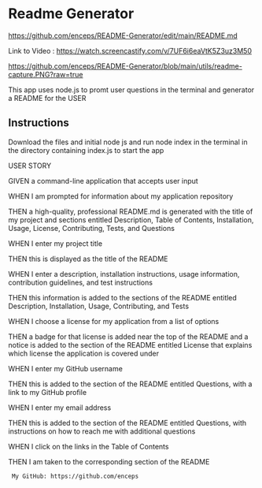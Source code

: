 # Readme Generator
https://github.com/enceps/README-Generator/edit/main/README.md
    
Link to Video : https://watch.screencastify.com/v/7UF6i6eaVtK5Z3uz3M50

https://github.com/enceps/README-Generator/blob/main/utils/readme-capture.PNG?raw=true
    
This app uses node.js to promt user questions in the terminal and generator a README for the USER

## Instructions

Download the files and initial node js and run node index in the terminal in the directory containing index.js to start the app


USER STORY

GIVEN a command-line application that accepts user input

WHEN I am prompted for information about my application repository

THEN a high-quality, professional README.md is generated with the title of my project and sections entitled Description, Table of Contents, Installation, Usage, License, Contributing, Tests, and Questions

WHEN I enter my project title

THEN this is displayed as the title of the README

WHEN I enter a description, installation instructions, usage information, contribution guidelines, and test instructions

THEN this information is added to the sections of the README entitled Description, Installation, Usage, Contributing, and Tests

WHEN I choose a license for my application from a list of options

THEN a badge for that license is added near the top of the README and a notice is added to the section of the README entitled License that explains which license the application is covered under

WHEN I enter my GitHub username

THEN this is added to the section of the README entitled Questions, with a link to my GitHub profile

WHEN I enter my email address

THEN this is added to the section of the README entitled Questions, with instructions on how to reach me with additional questions

WHEN I click on the links in the Table of Contents

THEN I am taken to the corresponding section of the README
     
     
     My GitHub: https://github.com/enceps
